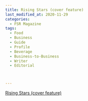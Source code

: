 ```yaml
---
title: Rising Stars (cover feature)
last_modified_at: 2020-11-29
categories:
  - FSR Magazine
tags:
  - Food
  - Business
  - Guide
  - Profile
  - Beverage
  - Business-to-Business
  - Writer
  - Editorial 



---
```


[Rising Stars (cover feature)](http://www.omagdigital.com/publication/?i=569355&ver=html5&p=40)
